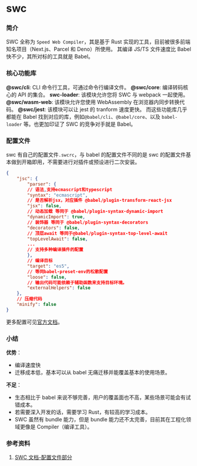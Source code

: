 # swc

### 简介

SWC 全称为 `Speed Web Compiler`，其是基于 Rust 实现的工具，目前被很多前端知名项目（Next.js、Parcel 和 Deno）所使用。
其编译 JS/TS 文件速度比 Babel 快不少，其所对标的工具就是 Babel。

### 核心功能库

**@swc/cli**: CLI 命令行工具，可通过命令行编译文件。
**@swc/core**: 编译转码核心的 API 的集合。
**swc-loader**: 该模块允许您将 SWC 与 webpack 一起使用。
**@swc/wasm-web**: 该模块允许您使用 WebAssembly 在浏览器内同步转换代码。
**@swc/jest**: 该模块可以让 jest 的 tranform 速度更快。
而这些功能库几乎都能在 Babel 找到对应的库，例如`@babel/cli`、`@babel/core`、以及 `babel-loader` 等。也更加印证了 SWC 的竞争对手就是 Babel。

### 配置文件

swc 有自己的配置文件`.swcrc`，与 babel 的配置文件不同的是 swc 的配置文件基本做到开箱即用，不需要进行对插件或预设进行二次安装。

```json
{
    "jsc": {
        "parser": {
        // 语法,支持ecmascript和typescript
        "syntax": "ecmascript",
        // 是否解析jsx，对应插件 @babel/plugin-transform-react-jsx
        "jsx": false,
        // 动态加载 等同于 @babel/plugin-syntax-dynamic-import
        "dynamicImport": true,
        // 装饰器 等同于 @babel/plugin-syntax-decorators
        "decorators": false,
        // 顶层await 等同于@babel/plugin-syntax-top-level-await
        "topLevelAwait": false,
        ...
        // 支持多种编译插件的配置
        },
        // 编译目标
        "target": "es5",
        // 等同babel-preset-env的松散配置
        "loose": false,
        // 输出代码可能依赖于辅助函数来支持目标环境。
        "externalHelpers": false
    },
    // 压缩代码
    "minify": false
}
```

更多配置可见[官方文档][1]。

### 小结

**优势**：

- 编译速度快
- 迁移成本低，基本可以从 babel 无痛迁移并能覆盖基本的使用场景。

**不足**：

- 生态相比于 babel 来说不够完善，用户的覆盖面也不高，某些场景可能会有试错成本。
- 若需要深入开发的话，需要学习 Rust，有较高的学习成本。
- SWC 虽然有 bundle 能力，但是 bundle 能力还不太完善，目前其在工程化领域更像是 Compiler（编译工具）。

### 参考资料

1. [SWC 文档-配置文件部分](https://swc.rs/docs/configuration/swcrc)

[1]: https://swc.rs/docs/configuration/swcrc

